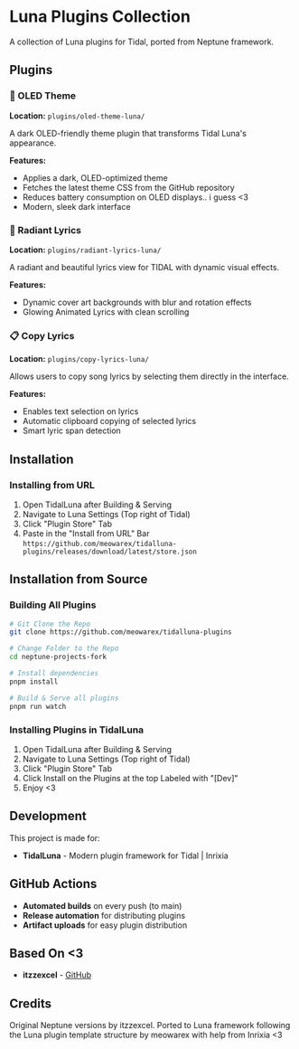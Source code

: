 # Luna Plugins Collection

A collection of Luna plugins for Tidal, ported from Neptune framework.

## Plugins

### 🎨 OLED Theme
**Location:** `plugins/oled-theme-luna/`

A dark OLED-friendly theme plugin that transforms Tidal Luna's appearance.

**Features:**
- Applies a dark, OLED-optimized theme
- Fetches the latest theme CSS from the GitHub repository
- Reduces battery consumption on OLED displays.. i guess <3
- Modern, sleek dark interface

### 🎵 Radiant Lyrics
**Location:** `plugins/radiant-lyrics-luna/`

A radiant and beautiful lyrics view for TIDAL with dynamic visual effects.

**Features:**
- Dynamic cover art backgrounds with blur and rotation effects
- Glowing Animated Lyrics with clean scrolling

### 📋 Copy Lyrics
**Location:** `plugins/copy-lyrics-luna/`

Allows users to copy song lyrics by selecting them directly in the interface.

**Features:**
- Enables text selection on lyrics
- Automatic clipboard copying of selected lyrics
- Smart lyric span detection

## Installation

### Installing from URL
1. Open TidalLuna after Building & Serving
2. Navigate to Luna Settings (Top right of Tidal)
3. Click "Plugin Store" Tab
4. Paste in the "Install from URL" Bar `https://github.com/meowarex/tidalluna-plugins/releases/download/latest/store.json`

## Installation from Source

### Building All Plugins
```bash
# Git Clone the Repo
git clone https://github.com/meowarex/tidalluna-plugins

# Change Folder to the Repo
cd neptune-projects-fork

# Install dependencies
pnpm install

# Build & Serve all plugins
pnpm run watch
```

### Installing Plugins in TidalLuna
1. Open TidalLuna after Building & Serving
2. Navigate to Luna Settings (Top right of Tidal)
3. Click "Plugin Store" Tab
4. Click Install on the Plugins at the top Labeled with "[Dev]"
5. Enjoy <3

## Development

This project is made for:
- **TidalLuna** - Modern plugin framework for Tidal | Inrixia

## GitHub Actions

- **Automated builds** on every push (to main)
- **Release automation** for distributing plugins
- **Artifact uploads** for easy plugin distribution

## Based On <3

- **itzzexcel** - [GitHub](https://github.com/ItzzExcel)

## Credits

Original Neptune versions by itzzexcel. Ported to Luna framework following the Luna plugin template structure by meowarex with help from Inrixia <3 
